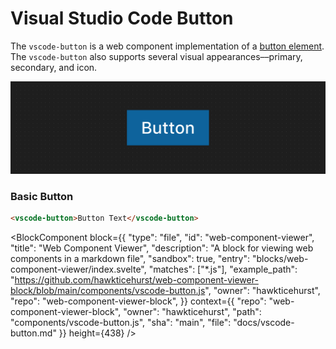 # Visual Studio Code Button

The `vscode-button` is a web component implementation of a [button element](https://developer.mozilla.org/en-US/docs/Web/HTML/Element/button). The `vscode-button` also supports several visual appearances––primary, secondary, and icon.

![Button hero](./imgs/button-hero.png)

### Basic Button

```html
<vscode-button>Button Text</vscode-button>
```

<BlockComponent
	block={{
		"type": "file",
		"id": "web-component-viewer",
		"title": "Web Component Viewer",
		"description": "A block for viewing web components in a markdown file",
		"sandbox": true,
		"entry": "blocks/web-component-viewer/index.svelte",
		"matches": ["*.js"],
		"example_path": "https://github.com/hawkticehurst/web-component-viewer-block/blob/main/components/vscode-button.js",
		"owner": "hawkticehurst",
		"repo": "web-component-viewer-block",
	}}
	context={{
		"repo": "web-component-viewer-block",
		"owner": "hawkticehurst",
		"path": "components/vscode-button.js",
		"sha": "main",
		"file": "docs/vscode-button.md"
	}}
	height={438}
/>
